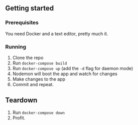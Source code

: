 ## Getting started

### Prerequisites
You need Docker and a text editor, pretty much it.

### Running
1. Clone the repo
1. Run `docker-compose build`
1. Run `docker-compose up` (add the `-d` flag for daemon mode)
1. Nodemon will boot the app and watch for changes
1. Make changes to the app
1. Commit and repeat.

## Teardown
1. Run `docker-compose down`
1. Profit.